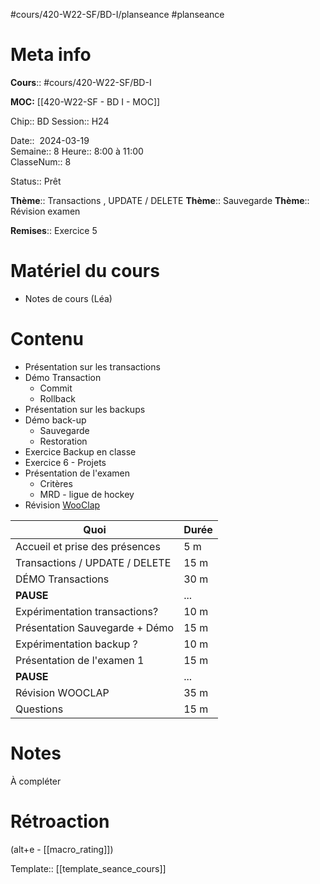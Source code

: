 #cours/420-W22-SF/BD-I/planseance #planseance
# Meta info

**Cours**:: #cours/420-W22-SF/BD-I 

**MOC:** [[420-W22-SF - BD I - MOC]]

Chip::  <span class="chip cours-1">BD</span>
Session:: H24

Date::  2024-03-19  
Semaine:: 8
Heure:: 8:00 à 11:00  
ClasseNum:: 8

Status:: <span class="chip ready">Prêt</span> 

**Thème**:: Transactions , UPDATE / DELETE 
**Thème**:: Sauvegarde
**Thème**:: Révision examen

**Remises**:: Exercice 5

# Matériel du cours
* Notes de cours (Léa)
# Contenu
* Présentation sur les transactions
* Démo Transaction
	* Commit
	* Rollback
* Présentation sur les backups
* Démo back-up
	* Sauvegarde
	* Restoration
* Exercice Backup en classe
* Exercice 6 - Projets
* Présentation de l'examen
	* Critères
	* MRD - ligue de hockey
* Révision [WooClap](https://app.wooclap.com/events/EFPTOQ/0)

| Quoi                           | Durée |
| ------------------------------ | ----- |
| Accueil et prise des présences | 5 m   |
| Transactions / UPDATE / DELETE | 15 m  |
| DÉMO Transactions              | 30 m  |
| **PAUSE**                      | ...   |
| Expérimentation transactions?  | 10 m  |
| Présentation Sauvegarde + Démo | 15 m  |
| Expérimentation backup ?       | 10 m  |
| Présentation de l'examen 1     | 15 m  |
| **PAUSE**                      | ...   |
| Révision WOOCLAP               | 35 m  |
| Questions                      | 15 m  |
# Notes
À compléter

# Rétroaction
(alt+e - [[macro_rating]])

Template:: [[template_seance_cours]]